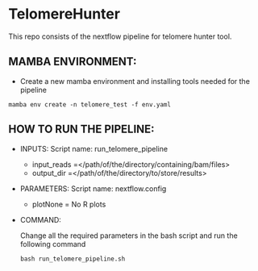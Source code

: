 # TelomereHunter
This repo consists of the nextflow pipeline for telomere hunter tool.

## MAMBA ENVIRONMENT:
- Create a new mamba environment and installing tools needed for the pipeline
```
mamba env create -n telomere_test -f env.yaml
```
## HOW TO RUN THE PIPELINE:
- INPUTS:
Script name: run_telomere_pipeline
    - input_reads   =</path/of/the/directory/containing/bam/files>
    - output_dir    =</path/of/the/directory/to/store/results>

- PARAMETERS:
Script name: nextflow.config
    - plotNone    = No R plots 
 
- COMMAND:

  Change all the required parameters in the bash script and run the following command

  ```
  bash run_telomere_pipeline.sh
  ```
